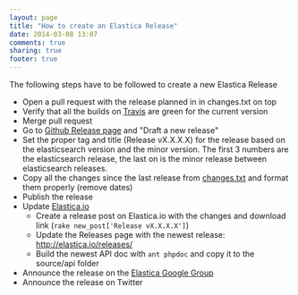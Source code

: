 ```yaml
---
layout: page
title: "How to create an Elastica Release"
date: 2014-03-08 13:07
comments: true
sharing: true
footer: true
---
```

The following steps have to be followed to create a new Elastica Release

* Open a pull request with the release planned in in changes.txt on top
* Verify that all the builds on [Travis](https://travis-ci.org/ruflin/Elastica) are green for the current version
* Merge pull request
* Go to [Github Release page](https://github.com/ruflin/Elastica/releases) and "Draft a new release"
* Set the proper tag and title (Release vX.X.X.X) for the release based on the elasticsearch version and the minor version. The first 3 numbers are the elasticsearch release, the last on is the minor release between elasticsearch releases.
* Copy all the changes since the last release from [changes.txt](https://github.com/ruflin/Elastica/blob/master/changes.txt) and format them properly (remove dates)
* Publish the release
* Update [Elastica.io](http://elastica.io)
  * Create a release post on Elastica.io with the changes and download link (``rake new_post['Release vX.X.X.X']``)
  * Update the Releases page with the newest release: http://elastica.io/releases/
  * Build the newest API doc with ``ant phpdoc`` and copy it to the source/api folder
* Announce the release on the [Elastica Google Group](https://groups.google.com/forum/#!forum/elastica-php-client)
* Announce the release on Twitter
